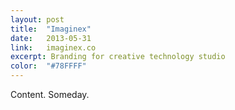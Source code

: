 ```yaml
---
layout: post
title:  "Imaginex"
date:   2013-05-31
link:	imaginex.co
excerpt: Branding for creative technology studio
color:  "#78FFFF"
---
```

Content. Someday.